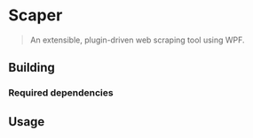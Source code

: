 # Scaper
> An extensible, plugin-driven web scraping tool using WPF.

## Building
### Required dependencies


## Usage
